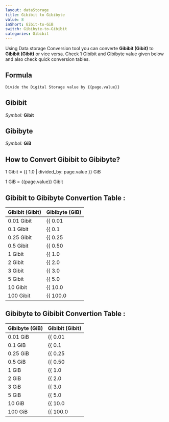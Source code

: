 ```yaml
---
layout: dataStorage
title: Gibibit to Gibibyte
value: 8
inShort: Gibit-to-GiB
switch: Gibibyte-to-Gibibit
categories: Gibibit
---
```


Using Data storage Conversion tool you can converte **Gibibit (Gibit)** to **Gibibit (Gibit)** or vice versa. Check 1 Gibibit and Gibibyte value given below and also check quick conversion tables.

## Formula
`Divide the Digital Storage value by {{page.value}}`

## Gibibit
*Symbol:* **Gibit**

## Gibibyte
*Symbol:* **GiB**

## How to Convert Gibibit to Gibibyte?

1 Gibit = {{ 1.0 | divided_by: page.value }} GiB

1 GiB = {{page.value}} Gibit


## Gibibit to Gibibyte Convertion Table :

| Gibibit (Gibit) | Gibibyte (GiB) |
| ---- | ---- |
| 0.01 Gibit | {{ 0.01 | divided_by: page.value }} GiB |
| 0.1 Gibit | {{ 0.1 | divided_by: page.value }} GiB |
| 0.25 Gibit | {{ 0.25 | divided_by: page.value }} GiB |
| 0.5 Gibit | {{ 0.50 | divided_by: page.value }} GiB |
| 1 Gibit | {{ 1.0 | divided_by: page.value }} GiB |
| 2 Gibit | {{ 2.0 | divided_by: page.value }} GiB |
| 3 Gibit | {{ 3.0 | divided_by: page.value }} GiB |
| 5 Gibit | {{ 5.0 | divided_by: page.value }} GiB |
| 10 Gibit | {{ 10.0 | divided_by: page.value }} GiB |
| 100 Gibit | {{ 100.0 | divided_by: page.value }} GiB |

## Gibibyte to Gibibit Convertion Table :

| Gibibyte (GiB) | Gibibit (Gibit) |
| ---- | ---- |
| 0.01 GiB | {{ 0.01 | times: page.value }} Gibit |
| 0.1 GiB | {{ 0.1 | times: page.value }} Gibit |
| 0.25 GiB | {{ 0.25 | times: page.value }} Gibit |
| 0.5 GiB | {{ 0.50 | times: page.value }} Gibit |
| 1 GiB | {{ 1.0 | times: page.value }} Gibit |
| 2 GiB | {{ 2.0 | times: page.value }} Gibit |
| 3 GiB | {{ 3.0 | times: page.value }} Gibit |
| 5 GiB | {{ 5.0 | times: page.value }} Gibit |
| 10 GiB | {{ 10.0 | times: page.value }} Gibit |
| 100 GiB | {{ 100.0 | times: page.value }} Gibit |


<script>
document.getElementById('selectInput')[11].selected = true
document.getElementById('selectOutput')[13].selected = true
</script>
